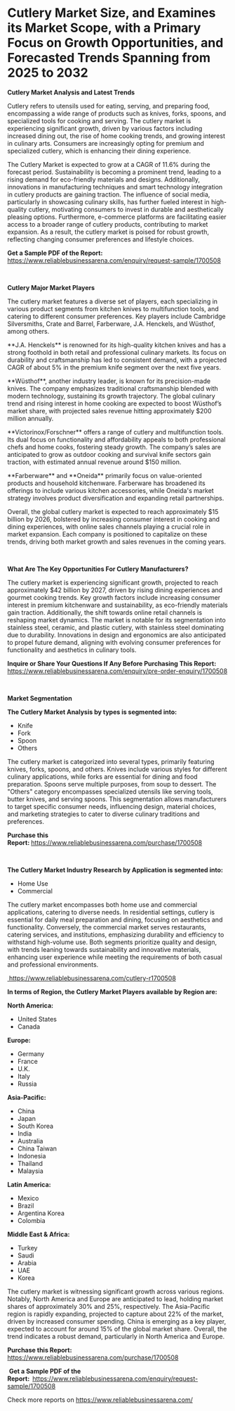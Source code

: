 <p><h1>Cutlery Market Size, and Examines its Market Scope, with a Primary Focus on Growth Opportunities, and Forecasted Trends Spanning from 2025 to 2032</h1></p><p><strong>Cutlery Market Analysis and Latest Trends</strong></p>
<p><p>Cutlery refers to utensils used for eating, serving, and preparing food, encompassing a wide range of products such as knives, forks, spoons, and specialized tools for cooking and serving. The cutlery market is experiencing significant growth, driven by various factors including increased dining out, the rise of home cooking trends, and growing interest in culinary arts. Consumers are increasingly opting for premium and specialized cutlery, which is enhancing their dining experience.</p><p>The Cutlery Market is expected to grow at a CAGR of 11.6% during the forecast period. Sustainability is becoming a prominent trend, leading to a rising demand for eco-friendly materials and designs. Additionally, innovations in manufacturing techniques and smart technology integration in cutlery products are gaining traction. The influence of social media, particularly in showcasing culinary skills, has further fueled interest in high-quality cutlery, motivating consumers to invest in durable and aesthetically pleasing options. Furthermore, e-commerce platforms are facilitating easier access to a broader range of cutlery products, contributing to market expansion. As a result, the cutlery market is poised for robust growth, reflecting changing consumer preferences and lifestyle choices.</p></p>
<p><strong>Get a Sample PDF of the Report:&nbsp;</strong> <a href="https://www.reliablebusinessarena.com/enquiry/request-sample/1700508?utm_campaign=3531&utm_medium=2&utm_source=Github&utm_content=ia&utm_term=04042025&utm_id=cutlery">https://www.reliablebusinessarena.com/enquiry/request-sample/1700508</a></p>
<p>&nbsp;</p>
<p><strong>Cutlery Major Market Players</strong></p>
<p><p>The cutlery market features a diverse set of players, each specializing in various product segments from kitchen knives to multifunction tools, and catering to different consumer preferences. Key players include Cambridge Silversmiths, Crate and Barrel, Farberware, J.A. Henckels, and Wüsthof, among others.</p><p>**J.A. Henckels** is renowned for its high-quality kitchen knives and has a strong foothold in both retail and professional culinary markets. Its focus on durability and craftsmanship has led to consistent demand, with a projected CAGR of about 5% in the premium knife segment over the next five years.</p><p>**Wüsthof**, another industry leader, is known for its precision-made knives. The company emphasizes traditional craftsmanship blended with modern technology, sustaining its growth trajectory. The global culinary trend and rising interest in home cooking are expected to boost Wüsthof’s market share, with projected sales revenue hitting approximately $200 million annually.</p><p>**Victorinox/Forschner** offers a range of cutlery and multifunction tools. Its dual focus on functionality and affordability appeals to both professional chefs and home cooks, fostering steady growth. The company’s sales are anticipated to grow as outdoor cooking and survival knife sectors gain traction, with estimated annual revenue around $150 million.</p><p>**Farberware** and **Oneida** primarily focus on value-oriented products and household kitchenware. Farberware has broadened its offerings to include various kitchen accessories, while Oneida's market strategy involves product diversification and expanding retail partnerships.</p><p>Overall, the global cutlery market is expected to reach approximately $15 billion by 2026, bolstered by increasing consumer interest in cooking and dining experiences, with online sales channels playing a crucial role in market expansion. Each company is positioned to capitalize on these trends, driving both market growth and sales revenues in the coming years.</p></p>
<p>&nbsp;</p>
<p><strong>What Are The Key Opportunities For Cutlery Manufacturers?</strong></p>
<p><p>The cutlery market is experiencing significant growth, projected to reach approximately $42 billion by 2027, driven by rising dining experiences and gourmet cooking trends. Key growth factors include increasing consumer interest in premium kitchenware and sustainability, as eco-friendly materials gain traction. Additionally, the shift towards online retail channels is reshaping market dynamics. The market is notable for its segmentation into stainless steel, ceramic, and plastic cutlery, with stainless steel dominating due to durability. Innovations in design and ergonomics are also anticipated to propel future demand, aligning with evolving consumer preferences for functionality and aesthetics in culinary tools.</p></p>
<p><strong>Inquire or Share Your Questions If Any Before Purchasing This Report:</strong> <a href="https://www.reliablebusinessarena.com/enquiry/pre-order-enquiry/1700508?utm_campaign=3531&utm_medium=2&utm_source=Github&utm_content=ia&utm_term=04042025&utm_id=cutlery">https://www.reliablebusinessarena.com/enquiry/pre-order-enquiry/1700508</a></p>
<p>&nbsp;</p>
<p><strong>Market Segmentation</strong></p>
<p><strong>The Cutlery Market Analysis by types is segmented into:</strong></p>
<p><ul><li>Knife</li><li>Fork</li><li>Spoon</li><li>Others</li></ul></p>
<p><p>The cutlery market is categorized into several types, primarily featuring knives, forks, spoons, and others. Knives include various styles for different culinary applications, while forks are essential for dining and food preparation. Spoons serve multiple purposes, from soup to dessert. The "Others" category encompasses specialized utensils like serving tools, butter knives, and serving spoons. This segmentation allows manufacturers to target specific consumer needs, influencing design, material choices, and marketing strategies to cater to diverse culinary traditions and preferences.</p></p>
<p><strong>Purchase this Report:&nbsp;</strong><a href="https://www.reliablebusinessarena.com/purchase/1700508?utm_campaign=3531&utm_medium=2&utm_source=Github&utm_content=ia&utm_term=04042025&utm_id=cutlery">https://www.reliablebusinessarena.com/purchase/1700508</a></p>
<p>&nbsp;</p>
<p><strong>The Cutlery Market Industry Research by Application is segmented into:</strong></p>
<p><ul><li>Home Use</li><li>Commercial</li></ul></p>
<p><p>The cutlery market encompasses both home use and commercial applications, catering to diverse needs. In residential settings, cutlery is essential for daily meal preparation and dining, focusing on aesthetics and functionality. Conversely, the commercial market serves restaurants, catering services, and institutions, emphasizing durability and efficiency to withstand high-volume use. Both segments prioritize quality and design, with trends leaning towards sustainability and innovative materials, enhancing user experience while meeting the requirements of both casual and professional environments.</p></p>
<p><a href="https://www.reliablebusinessarena.com/cutlery-r1700508?utm_campaign=3531&utm_medium=2&utm_source=Github&utm_content=ia&utm_term=04042025&utm_id=cutlery">&nbsp;https://www.reliablebusinessarena.com/cutlery-r1700508</a></p>
<p><strong>In terms of Region, the Cutlery Market Players available by Region are:</strong></p>
<p>
    <p> <strong> North America: </strong>
        <ul>
            <li>United States</li>
            <li>Canada</li>
        </ul>
        </p> 
    <p> <strong> Europe: </strong>
        <ul>
            <li>Germany</li>
            <li>France</li>
            <li>U.K.</li>
            <li>Italy</li>
            <li>Russia</li>
        </ul>
        </p> 
    <p> <strong> Asia-Pacific: </strong>
        <ul>
            <li>China</li>
            <li>Japan</li>
            <li>South Korea</li>
            <li>India</li>
            <li>Australia</li>
            <li>China Taiwan</li>
            <li>Indonesia</li>
            <li>Thailand</li>
            <li>Malaysia</li>
        </ul>
        </p> 
    <p> <strong> Latin America: </strong>
        <ul>
            <li>Mexico</li>
            <li>Brazil</li>
            <li>Argentina Korea</li>
            <li>Colombia</li>
        </ul>
        </p> 
    <p> <strong> Middle East & Africa: </strong>
        <ul>
            <li>Turkey</li>
            <li>Saudi</li>
            <li>Arabia</li>
            <li>UAE</li>
            <li>Korea</li>
        </ul>
    </p>
    </p>
<p><p>The cutlery market is witnessing significant growth across various regions. Notably, North America and Europe are anticipated to lead, holding market shares of approximately 30% and 25%, respectively. The Asia-Pacific region is rapidly expanding, projected to capture about 22% of the market, driven by increased consumer spending. China is emerging as a key player, expected to account for around 15% of the global market share. Overall, the trend indicates a robust demand, particularly in North America and Europe.</p></p>
<p><strong>Purchase this Report: </strong><a href="https://www.reliablebusinessarena.com/purchase/1700508?utm_campaign=3531&utm_medium=2&utm_source=Github&utm_content=ia&utm_term=04042025&utm_id=cutlery">https://www.reliablebusinessarena.com/purchase/1700508</a></p>
<p>&nbsp;<strong>Get a Sample PDF of the Report:&nbsp;&nbsp;</strong><a href="https://www.reliablebusinessarena.com/enquiry/request-sample/1700508?utm_campaign=3531&utm_medium=2&utm_source=Github&utm_content=ia&utm_term=04042025&utm_id=cutlery">https://www.reliablebusinessarena.com/enquiry/request-sample/1700508</a></p>
<p><strong></strong></p>
<p>Check more reports on <a href="https://www.reliablebusinessarena.com/?utm_campaign=3531&utm_medium=2&utm_source=Github&utm_content=ia&utm_term=04042025&utm_id=cutlery">https://www.reliablebusinessarena.com/</a></p>